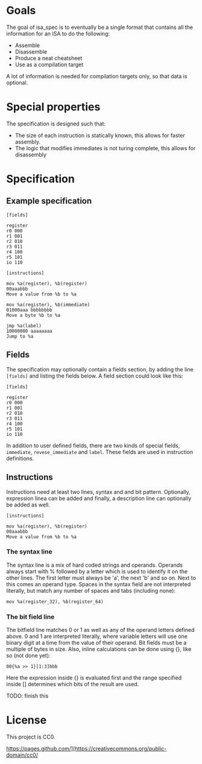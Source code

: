 # Goals
The goal of isa_spec is to eventually be a single format that contains all the information for an ISA to do the following:
* Assemble
* Disassemble
* Produce a neat cheatsheet
* Use as a compilation target

A lot of information is needed for compilation targets only, so that data is optional.

# Special properties
The specification is designed such that:
* The size of each instruction is statically known, this allows for faster assembly.
* The logic that modifies immediates is not turing complete, this allows for disassembly

# Specification

## Example specification

```
[fields]

register
r0 000
r1 001
r2 010
r3 011
r4 100
r5 101
io 110

[instructions]

mov %a(register), %b(register)
00aaabbb
Move a value from %b to %a

mov %a(register), %b(immediate)
01000aaa bbbbbbbb
Move a byte %b to %a

jmp %a(label)
10000000 aaaaaaaa
Jump to %a

```

## Fields
The specification may optionally contain a fields section, by adding the line ```[fields]``` and listing the fields below. A field section could look like this:
```
[fields] 
 
register
r0 000
r1 001
r2 010
r3 011
r4 100
r5 101
io 110
```

In addition to user defined fields, there are two kinds of special fields, ```immediate```, ```revese_immediate``` and ```label```. These fields are used in instruction definitions.

## Instructions
Instructions need at least two lines, syntax and and bit pattern. Optionally, expression linea can be added and finally, a description line can optionally be added as well.

```
[instructions]

mov %a(register), %b(register)
00aaabbb
Move a value from %b to %a
```

### The syntax line
The syntax line is a mix of hard coded strings and operands. Operands always start with % followed by a letter which is used to identify it on the other lines. The first letter must always be 'a', the next 'b' and so on. Next to this comes an operand type. Spaces in the syntax field are not interpreted literally, but match any number of spaces and tabs (including none): 
```
mov %a(register_32), %b(register_64)
```

### The bit field line
The bitfield line matches 0 or 1 as well as any of the operand letters defined above. 0 and 1 are interpreted literally, where variable letters will use one binary digit at a time from the value of their operand. Bit fields must be a multiple of bytes in size. Also, inline calculations can be done using {}, like so (not done yet):
```
00{%a >> 1}[1:3]bbb
```
Here the expression inside {} is evaluated first and the range specified inside [] determines which bits of the result are used. 


TODO: finish this

# License
This project is CC0.

https://pages.github.com/](https://creativecommons.org/public-domain/cc0/

